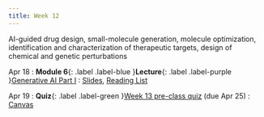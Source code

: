 ```yaml
---
title: Week 12
---
```


AI-guided drug design, small-molecule generation, molecule optimization, identification and characterization of therapeutic targets, design of chemical and genetic perturbations

Apr 18
: **Module 6**{: .label .label-blue }**Lecture**{: .label .label-purple }[Generative AI Part I](/BMI702/lectures/module6/week12)
  : [Slides](#), [Reading List](/BMI702/lectures/module6/week12)

Apr 19
: **Quiz**{: .label .label-green }[Week 13 pre-class quiz](#) (due Apr 25)
  : [Canvas](https://canvas.harvard.edu/courses/134015)
